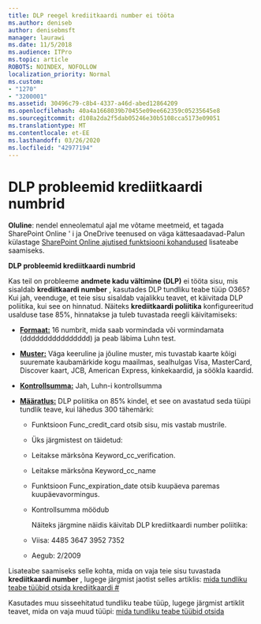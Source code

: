 ```yaml
---
title: DLP reegel krediitkaardi number ei tööta
ms.author: deniseb
author: denisebmsft
manager: laurawi
ms.date: 11/5/2018
ms.audience: ITPro
ms.topic: article
ROBOTS: NOINDEX, NOFOLLOW
localization_priority: Normal
ms.custom:
- "1270"
- "3200001"
ms.assetid: 30496c79-c8b4-4337-a46d-abed12864209
ms.openlocfilehash: 40a4a1668039b70455e09ee662359c05235645e8
ms.sourcegitcommit: d108a2da2f5dab05246e30b5108cca5173e09051
ms.translationtype: MT
ms.contentlocale: et-EE
ms.lasthandoff: 03/26/2020
ms.locfileid: "42977194"
---
```

# <a name="dlp-issues-with-credit-card-numbers"></a>DLP probleemid krediitkaardi numbrid

**Oluline**: nendel enneolematul ajal me võtame meetmeid, et tagada SharePoint Online ' i ja OneDrive teenused on väga kättesaadavad-Palun külastage [SharePoint Online ajutised funktsiooni kohandused](https://aka.ms/ODSPAdjustments) lisateabe saamiseks.

**DLP probleemid krediitkaardi numbrid**

Kas teil on probleeme **andmete kadu vältimine (DLP)** ei tööta sisu, mis sisaldab **krediitkaardi number** , kasutades DLP tundliku teabe tüüp O365? Kui jah, veenduge, et teie sisu sisaldab vajalikku teavet, et käivitada DLP poliitika, kui see on hinnatud. Näiteks **krediitkaardi poliitika** konfigureeritud usalduse tase 85%, hinnatakse ja tuleb tuvastada reegli käivitamiseks:
  
- **[Formaat:](https://docs.microsoft.com/office365/securitycompliance/what-the-sensitive-information-types-look-for#format-19)** 16 numbrit, mida saab vormindada või vormindamata (dddddddddddddddd) ja peab läbima Luhn test.

- **[Muster:](https://docs.microsoft.com/office365/securitycompliance/what-the-sensitive-information-types-look-for#pattern-19)** Väga keeruline ja jõuline muster, mis tuvastab kaarte kõigi suuremate kaubamärkide kogu maailmas, sealhulgas Visa, MasterCard, Discover kaart, JCB, American Express, kinkekaardid, ja söökla kaardid.

- **[Kontrollsumma:](https://docs.microsoft.com/office365/securitycompliance/what-the-sensitive-information-types-look-for#checksum-19)** Jah, Luhn-i kontrollsumma

- **[Määratlus:](https://docs.microsoft.com/office365/securitycompliance/what-the-sensitive-information-types-look-for#definition-19)** DLP poliitika on 85% kindel, et see on avastatud seda tüüpi tundlik teave, kui lähedus 300 tähemärki:

  - Funktsioon Func_credit_card otsib sisu, mis vastab mustrile.

  - Üks järgmistest on täidetud:

  - Leitakse märksõna Keyword_cc_verification.

  - Leitakse märksõna Keyword_cc_name

  - Funktsioon Func_expiration_date otsib kuupäeva paremas kuupäevavormingus.

  - Kontrollsumma möödub

    Näiteks järgmine näidis käivitab DLP krediitkaardi number poliitika:

  - Viisa: 4485 3647 3952 7352
  
  - Aegub: 2/2009

Lisateabe saamiseks selle kohta, mida on vaja teie sisu tuvastada **krediitkaardi number** , lugege järgmist jaotist selles artiklis: [mida tundliku teabe tüübid otsida krediitkaardi #](https://docs.microsoft.com/office365/securitycompliance/what-the-sensitive-information-types-look-for#credit-card-number)
  
Kasutades muu sisseehitatud tundliku teabe tüüp, lugege järgmist artiklit teavet, mida on vaja muud tüüpi: [mida tundliku teabe tüübid otsida](https://docs.microsoft.com/office365/securitycompliance/what-the-sensitive-information-types-look-for)
  
